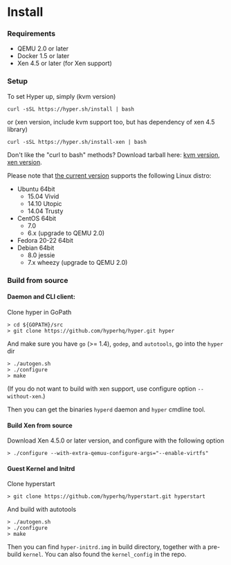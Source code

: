 # Install

### Requirements

- QEMU 2.0 or later
- Docker 1.5 or later
- Xen 4.5 or later (for Xen support)

### Setup

To set Hyper up, simply (kvm version)

    curl -sSL https://hyper.sh/install | bash

or (xen version, include kvm support too, but has dependency of xen 4.5 library)

    curl -sSL https://hyper.sh/install-xen | bash

Don't like the "curl to bash" methods? Download tarball here: [kvm version](http://hyper-install.s3.amazonaws.com/hyper-latest.tgz), [xen version](http://hyper-install.s3.amazonaws.com/hyper-xen-latest.tgz).

Please note that [the current version](../release_notes/latest.md) supports the following Linux distro:

- Ubuntu 64bit
	- 15.04 Vivid
	- 14.10 Utopic
	- 14.04 Trusty
- CentOS 64bit
	- 7.0
	- 6.x (upgrade to QEMU 2.0)
- Fedora 20-22 64bit
- Debian 64bit
    - 8.0 jessie
    - 7.x wheezy (upgrade to QEMU 2.0)

### Build from source

#### Daemon and CLI client:

Clone hyper in GoPath

    > cd ${GOPATH}/src
	> git clone https://github.com/hyperhq/hyper.git hyper

And make sure you have `go` (>= 1.4), `godep`, and `autotools`, go into the `hyper` dir

    > ./autogen.sh
    > ./configure
    > make

(If you do not want to build with xen support, use configure option `--without-xen`.)

Then you can get the binaries `hyperd` daemon and `hyper` cmdline tool. 

#### Build Xen from source

Download Xen 4.5.0 or later version, and configure with the following option

    > ./configure --with-extra-qemuu-configure-args="--enable-virtfs"

#### Guest Kernel and Initrd

Clone hyperstart 

    > git clone https://github.com/hyperhq/hyperstart.git hyperstart
    
And build with autotools

    > ./autogen.sh
    > ./configure
    > make

Then you can find `hyper-initrd.img` in build directory, together with a pre-build `kernel`. You can also found the `kernel_config` in the repo.

